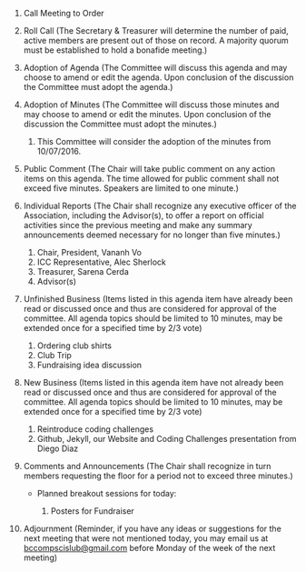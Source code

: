 1. Call Meeting to Order

2. Roll Call
	(The Secretary & Treasurer will determine the number of paid, active members are present out of those on record. A majority quorum must be established to hold a bonafide meeting.)

3. Adoption of Agenda
	(The Committee will discuss this agenda and may choose to amend or edit the agenda. Upon conclusion of the discussion the Committee must adopt the agenda.)

4. Adoption of Minutes
	(The Committee will discuss those minutes and may choose to amend or edit the minutes. Upon conclusion of the discussion the Committee must adopt the minutes.)

	1. This Committee will consider the adoption of the minutes from 10/07/2016.

5. Public Comment
	(The Chair will take public comment on any action items on this agenda. The time allowed for public comment shall not exceed five minutes. Speakers are limited to one minute.)

6. Individual Reports
	(The Chair shall recognize any executive officer of the Association, including the Advisor(s), to offer a report on official activities since the previous meeting and make any summary announcements deemed necessary for no longer than five minutes.)

	1. Chair, President, Vananh Vo
	1. ICC Representative, Alec Sherlock
	1. Treasurer, Sarena Cerda
	1. Advisor(s)

7. Unfinished Business
	(Items listed in this agenda item have already been read or discussed once and thus are considered for approval of the committee. All agenda topics should be limited to 10 minutes, may be extended once for a specified time by 2/3 vote)
	
	1. Ordering club shirts
	2. Club Trip
	3. Fundraising idea discussion

8. New Business
	(Items listed in this agenda item have not already been read or discussed once and thus are considered for approval of the committee. All agenda topics should be limited to 10 minutes, may be extended once for a specified time by 2/3 vote)
	
	1. Reintroduce coding challenges
	1. Github, Jekyll, our Website and Coding Challenges presentation from Diego Diaz

9. Comments and Announcements
	(The Chair shall recognize in turn members requesting the floor for a period not to exceed three minutes.)

	* Planned breakout sessions for today:
	
		1. Posters for Fundraiser

10. Adjournment
	(Reminder, if you have any ideas or suggestions for the next meeting that were not mentioned today, you may email us at bccompscislub@gmail.com before Monday of the week of the next meeting)
